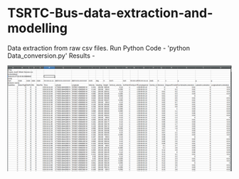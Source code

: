 # TSRTC-Bus-data-extraction-and-modelling
Data extraction from raw csv files.
Run Python Code - 
'python Data_conversion.py'
Results - 

![Image description](https://github.com/Pranjalbond007/TSRTC-Bus-data-extraction-and-modelling/blob/master/images/rawcsv.png)
